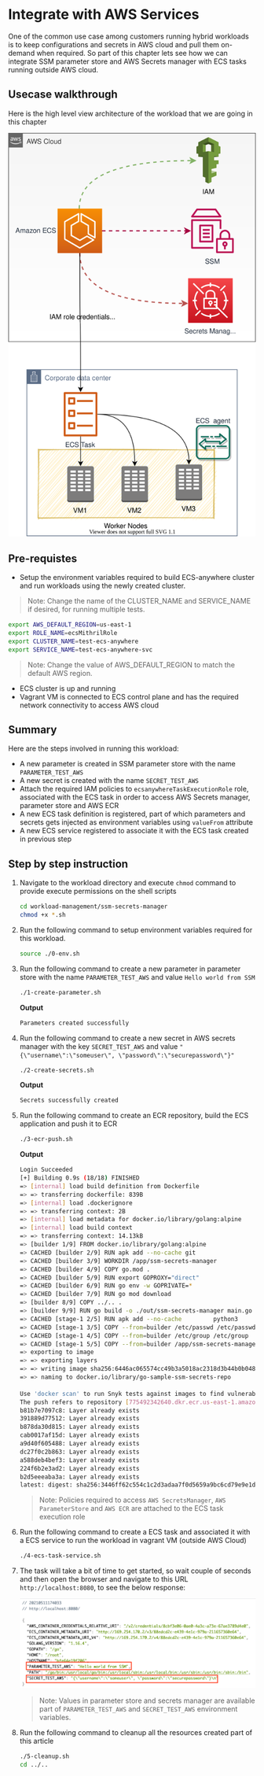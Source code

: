 # Integrate with AWS Services

One of the common use case among customers running hybrid workloads is to keep configurations and secrets in AWS cloud and pull them on-demand when required. So part of this chapter lets see how we can integrate SSM parameter store and AWS Secrets manager with ECS tasks running outside AWS cloud.

## Usecase walkthrough

Here is the high level view architecture of the workload that we are going in this chapter

![SSM](pics/SSMSecrets.svg)

## Pre-requistes

* Setup the environment variables required to build ECS-anywhere cluster and run workloads using the newly created cluster.

> Note: Change the name of the CLUSTER_NAME and SERVICE_NAME if desired, for running multiple tests.

```bash
export AWS_DEFAULT_REGION=us-east-1
export ROLE_NAME=ecsMithrilRole
export CLUSTER_NAME=test-ecs-anywhere
export SERVICE_NAME=test-ecs-anywhere-svc
```

> Note: Change the value of AWS_DEFAULT_REGION to match the default AWS region.

* ECS cluster is up and running
* Vagrant VM is connected to ECS control plane and has the required network connectivity to access AWS cloud

## Summary

Here are the steps involved in running this workload:

* A new parameter is created in SSM parameter store with the name `PARAMETER_TEST_AWS`
* A new secret is created with the name `SECRET_TEST_AWS`
* Attach the required IAM policies to `ecsanywhereTaskExecutionRole` role, associated with the ECS task in order to access AWS Secrets manager, parameter store and AWS ECR
* A new ECS task definition is registered, part of which parameters and secrets gets injected as environment variables using `valueFrom` attribute
* A new ECS service registered to associate it with the ECS task created in previous step

## Step by step instruction

1. Navigate to the workload directory and execute `chmod` command to provide execute permissions on the shell scripts

    ```bash
    cd workload-management/ssm-secrets-manager
    chmod +x *.sh
    ```

2. Run the following command to setup environment variables required for this workload.

    ```bash
    source ./0-env.sh
    ```

3. Run the following command to create a new parameter in parameter store with the name `PARAMETER_TEST_AWS` and value `Hello world from SSM`

    ```bash
    ./1-create-parameter.sh
    ```

    **Output**

    ```bash
    Parameters created successfully
    ```

4. Run the following command to create a new secret in AWS secrets manager with the key `SECRET_TEST_AWS` and value `"{\"username\":\"someuser\", \"password\":\"securepassword\"}"`

    ```bash
    ./2-create-secrets.sh
    ```

    **Output**

    ```bash
    Secrets successfully created
    ```

5. Run the following command to create an ECR repository, build the ECS application and push it to ECR

    ```bash
    ./3-ecr-push.sh
    ```

    **Output**

    ```bash
    Login Succeeded
    [+] Building 0.9s (18/18) FINISHED
    => [internal] load build definition from Dockerfile                                                               0.0s
    => => transferring dockerfile: 839B                                                                               0.0s
    => [internal] load .dockerignore                                                                                  0.0s
    => => transferring context: 2B                                                                                    0.0s
    => [internal] load metadata for docker.io/library/golang:alpine                                                   0.0s
    => [internal] load build context                                                                                  0.0s
    => => transferring context: 14.13kB                                                                               0.0s
    => [builder 1/9] FROM docker.io/library/golang:alpine                                                             0.0s
    => CACHED [builder 2/9] RUN apk add --no-cache git                                                                0.0s
    => CACHED [builder 3/9] WORKDIR /app/ssm-secrets-manager                                                          0.0s
    => CACHED [builder 4/9] COPY go.mod .                                                                             0.0s
    => CACHED [builder 5/9] RUN export GOPROXY="direct"                                                               0.0s
    => CACHED [builder 6/9] RUN go env -w GOPRIVATE=*                                                                 0.0s
    => CACHED [builder 7/9] RUN go mod download                                                                       0.0s
    => [builder 8/9] COPY ../.. .                                                                                     0.0s
    => [builder 9/9] RUN go build -o ./out/ssm-secrets-manager main.go                                                0.7s
    => CACHED [stage-1 2/5] RUN apk add --no-cache         python3         py3-pip         ca-certificates     && pi  0.0s
    => CACHED [stage-1 3/5] COPY --from=builder /etc/passwd /etc/passwd                                               0.0s
    => CACHED [stage-1 4/5] COPY --from=builder /etc/group /etc/group                                                 0.0s
    => CACHED [stage-1 5/5] COPY --from=builder /app/ssm-secrets-manager/out/ssm-secrets-manager /main                0.0s
    => exporting to image                                                                                             0.0s
    => => exporting layers                                                                                            0.0s
    => => writing image sha256:6446ac065574cc49b3a5018ac2318d3b44b0b0486d4b4f52021df375941210c5                       0.0s
    => => naming to docker.io/library/go-sample-ssm-secrets-repo                                                      0.0s

    Use 'docker scan' to run Snyk tests against images to find vulnerabilities and learn how to fix them
    The push refers to repository [775492342640.dkr.ecr.us-east-1.amazonaws.com/go-sample-ssm-secrets-repo]
    b81b7e7097c8: Layer already exists
    391889d77512: Layer already exists
    b878da30d815: Layer already exists
    cab0017af15d: Layer already exists
    a9d40f605488: Layer already exists
    dc27f0c2b863: Layer already exists
    a588deb4bef3: Layer already exists
    224f6b2e3ad2: Layer already exists
    b2d5eeeaba3a: Layer already exists
    latest: digest: sha256:3446ff62c554c1c2d3adaa7f0d5659a9bc6cd79e9e1dd6f326d3769eb12c0e9d size: 2202
    ```

    > Note: Policies required to access `AWS SecretsManager`, `AWS ParameterStore` and `AWS ECR` are attached to the ECS task execution role

6. Run the following command to create a ECS task and associated it with a ECS service to run the workload in vagrant VM (outside AWS Cloud)

    ```bash
    ./4-ecs-task-service.sh
    ```

7. The task will take a bit of time to get started, so wait couple of seconds and then open the browser and navigate to this URL `http://localhost:8080`, to see the below response:

    ![output](pics/output.png)

    > Note: Values in parameter store and secrets manager are available part of `PARAMETER_TEST_AWS` and `SECRET_TEST_AWS` environment variables.

8. Run the following command to cleanup all the resources created part of this article

    ```bash
    ./5-cleanup.sh
    cd ../..
    ```
